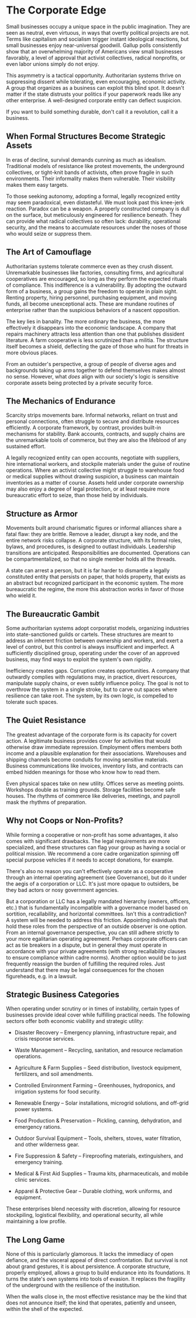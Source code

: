 # The Corporate Edge

Small businesses occupy a unique space in the public imagination. They are seen as neutral, even virtuous, in ways that overtly political projects are not. Terms like capitalism and socialism trigger instant ideological reactions, but small businesses enjoy near-universal goodwill. Gallup polls consistently show that an overwhelming majority of Americans view small businesses favorably, a level of approval that activist collectives, radical nonprofits, or even labor unions simply do not enjoy.

This asymmetry is a tactical opportunity. Authoritarian systems thrive on suppressing dissent while tolerating, even encouraging, economic activity. A group that organizes as a business can exploit this blind spot. It doesn't matter if the state distrusts your politics if your paperwork reads like any other enterprise. A well-designed corporate entity can deflect suspicion.

If you want to build something durable, don't call it a revolution, call it a business.

## When Formal Structures Become Strategic Assets

In eras of decline, survival demands cunning as much as idealism. Traditional models of resistance like protest movements, the underground collectives, or tight-knit bands of activists, often prove fragile in such environments. Their informality makes them vulnerable. Their visibility makes them easy targets.

To those seeking autonomy, adopting a formal, legally recognized entity may seem paradoxical, even distasteful. We must look past this knee-jerk reaction. Paradox can be a weapon. A properly constructed company is dull on the surface, but meticulously engineered for resilience beneath. They can provide what radical collectives so often lack: durability, operational security, and the means to accumulate resources under the noses of those who would seize or suppress them.

## The Art of Camouflage

Authoritarian systems tolerate commerce even as they crush dissent. Unremarkable businesses like factories, consulting firms, and agricultural cooperatives are encouraged, so long as they perform the expected rituals of compliance. This indifference is a vulnerability. By adopting the outward form of a business, a group gains the freedom to operate in plain sight. Renting property, hiring personnel, purchasing equipment, and moving funds, all become unexceptional acts. These are mundane routines of enterprise rather than the suspicious behaviors of a nascent opposition.

The key lies in banality. The more ordinary the business, the more effectively it disappears into the economic landscape. A company that repairs machinery attracts less attention than one that publishes dissident literature. A farm cooperative is less scrutinized than a militia. The structure itself becomes a shield, deflecting the gaze of those who hunt for threats in more obvious places.

From an outsider's perspective, a group of people of diverse ages and backgrounds taking up arms together to defend themselves makes almost no sense. However, what _does_ align with our society's logic is sensitive corporate assets being protected by a private security force.

## The Mechanics of Endurance

Scarcity strips movements bare. Informal networks, reliant on trust and personal connections, often struggle to secure and distribute resources efficiently. A corporate framework, by contrast, provides built-in mechanisms for stability. Bank accounts, contracts, and supply chains are the unremarkable tools of commerce, but they are also the lifeblood of any sustained effort.

A legally recognized entity can open accounts, negotiate with suppliers, hire international workers, and stockpile materials under the guise of routine operations. Where an activist collective might struggle to warehouse food or medical supplies without drawing suspicion, a business can maintain inventories as a matter of course. Assets held under corporate ownership may also enjoy a degree of legal protection, or at least require more bureaucratic effort to seize, than those held by individuals.

## Structure as Armor

Movements built around charismatic figures or informal alliances share a fatal flaw: they are brittle. Remove a leader, disrupt a key node, and the entire network risks collapse. A corporate structure, with its formal roles, bylaws, and procedures, is designed to outlast individuals. Leadership transitions are anticipated. Responsibilities are documented. Operations can be compartmentalized, so that no single member holds all the threads.

A state can arrest a person, but it is far harder to dismantle a legally constituted entity that persists on paper, that holds property, that exists as an abstract but recognized participant in the economic system. The more bureaucratic the regime, the more this abstraction works in favor of those who wield it.

## The Bureaucratic Gambit

Some authoritarian systems adopt corporatist models, organizing industries into state-sanctioned guilds or cartels. These structures are meant to address an inherent friction between ownership and workers, and exert a level of control, but this control is always insufficient and imperfect. A sufficiently disciplined group, operating under the cover of an approved business, may find ways to exploit the system's own rigidity.

Inefficiency creates gaps. Corruption creates opportunities. A company that outwardly complies with regulations may, in practice, divert resources, manipulate supply chains, or even subtly influence policy. The goal is not to overthrow the system in a single stroke, but to carve out spaces where resilience can take root. The system, by its own logic, is compelled to tolerate such spaces.

## The Quiet Resistance

The greatest advantage of the corporate form is its capacity for covert action. A legitimate business provides cover for activities that would otherwise draw immediate repression. Employment offers members both income and a plausible explanation for their associations. Warehouses and shipping channels become conduits for moving sensitive materials. Business communications like invoices, inventory lists, and contracts can embed hidden meanings for those who know how to read them.

Even physical spaces take on new utility. Offices serve as meeting points. Workshops double as training grounds. Storage facilities become safe houses. The rhythms of commerce like deliveries, meetings, and payroll mask the rhythms of preparation.

## Why not Coops or Non-Profits?

While forming a cooperative or non-profit has some advantages, it also comes with significant drawbacks. The legal requirements are more specialized, and these structures can flag your group as having a social or political mission. We recommend a core cadre organization spinning off special purpose vehicles if it needs to accept donations, for example.

There's also no reason you can't effectively operate as a cooperative through an internal operating agreement (see Governance), but do it under the aegis of a corporation or LLC. It's just more opaque to outsiders, be they bad actors or nosy government agencies.

But a corporation or LLC has a legally mandated hierarchy (owners, officers, etc.) that is fundamentally incompatible with a governance model based on sortition, recallability, and horizontal committees. Isn't this a contradiction? A system will be needed to address this friction. Appointing individuals that hold these roles from the perspective of an outside observer is one option. From an internal governance perspective, you can still adhere strictly to your more egalitarian operating agreement. Perhaps corporate officers can act as tie breakers in a dispute, but in general they must operate in accordance with your private agreements (with strong recallability clauses to ensure compliance within cadre norms). Another option would be to just frequently reassign the burden of fulfilling the required roles. Just understand that there may be legal consequences for the chosen figureheads, e.g. in a lawsuit.

## Strategic Business Categories

When operating under scrutiny or in times of instability, certain types of businesses provide ideal cover while fulfilling practical needs. The following sectors offer both economic viability and strategic utility:

- Disaster Recovery – Emergency planning, infrastructure repair, and crisis response services.

- Waste Management – Recycling, sanitation, and resource reclamation operations.

- Agriculture & Farm Supplies – Seed distribution, livestock equipment, fertilizers, and soil amendments.

- Controlled Environment Farming – Greenhouses, hydroponics, and irrigation systems for food security.

- Renewable Energy – Solar installations, microgrid solutions, and off-grid power systems.

- Food Production & Preservation – Pickling, canning, dehydration, and emergency rations.

- Outdoor Survival Equipment – Tools, shelters, stoves, water filtration, and other wilderness gear.

- Fire Suppression & Safety – Fireproofing materials, extinguishers, and emergency training.

- Medical & First Aid Supplies – Trauma kits, pharmaceuticals, and mobile clinic services.

- Apparel & Protective Gear – Durable clothing, work uniforms, and equipment.

These enterprises blend necessity with discretion, allowing for resource stockpiling, logistical flexibility, and operational security, all while maintaining a low profile.

## The Long Game

None of this is particularly glamorous. It lacks the immediacy of open defiance, and the visceral appeal of direct confrontation. But survival is not about grand gestures, it is about persistence. A corporate structure, properly employed, allows a group to build endurance into its foundations. It turns the state's own systems into tools of evasion. It replaces the fragility of the underground with the resilience of the institution.

When the walls close in, the most effective resistance may be the kind that does not announce itself; the kind that operates, patiently and unseen, within the shell of the expected.
